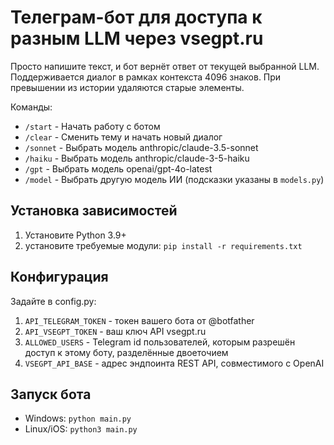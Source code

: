 # Телеграм-бот для доступа к разным LLM через vsegpt.ru

Просто напишите текст, и бот вернёт ответ от текущей выбранной LLM.
Поддерживается диалог в рамках контекста 4096 знаков. При превышении из истории удаляются старые элементы.

Команды:

- `/start` - Начать работу с ботом
- `/clear` - Сменить тему и начать новый диалог
- `/sonnet` - Выбрать модель anthropic/claude-3.5-sonnet
- `/haiku` - Выбрать модель anthropic/claude-3-5-haiku
- `/gpt` - Выбрать модель openai/gpt-4o-latest
- `/model` - Выбрать другую модель ИИ (подсказки указаны в `models.py`)

## Установка зависимостей

1. Установите Python 3.9+
2. установите требуемые модули: `pip install -r requirements.txt`

## Конфигурация

Задайте в config.py:

1. `API_TELEGRAM_TOKEN` - токен вашего бота от @botfather
2. `API_VSEGPT_TOKEN` - ваш ключ API vsegpt.ru
3. `ALLOWED_USERS` - Telegram id пользователей, которым разрешён доступ к этому боту, разделённые двоеточием
4. `VSEGPT_API_BASE` - адрес эндпоинта REST API, совместимого с OpenAI

## Запуск бота

- Windows: `python main.py`
- Linux/iOS: `python3 main.py`
